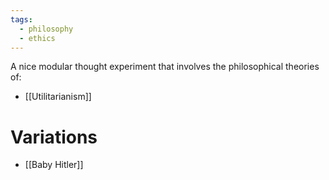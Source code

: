 ```yaml
---
tags:
  - philosophy
  - ethics
---
```

A nice modular thought experiment that involves the philosophical theories of:
- [[Utilitarianism]]
# Variations
- [[Baby Hitler]]